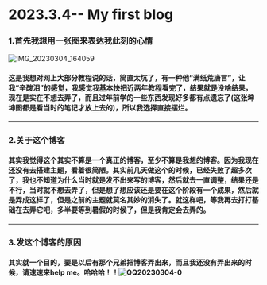 #                                   2023.3.4--                    My first blog

### 1.首先我想用一张图来表达我此刻的心情

![IMG_20230304_164059](https://user-images.githubusercontent.com/119172701/222886103-afbf529f-8213-4502-94fb-4ba539764a6f.jpg)
#### 这是我想对网上大部分教程说的话，简直太坑了，有一种他“满纸荒唐言”，让我“辛酸泪”的感觉，我感觉我基本快把近两年教程看完了，结果就是没啥结果，现在是实在不想去弄了，而且过年前学的一些东西发现好多都有点遗忘了(这张坤坤图都是看当时的笔记才放上去的)，所以我选择直接摆烂。
***
### 2.关于这个博客
#### 其实我觉得这个其实不算是一个真正的博客，至少不算是我想的博客。因为我现在还没有去搭建主题，看着很简陋。其实前几天做这个的时候，已经失败了超多次了，我也不知道为什么当时就是发不出来写的博客，然后就去一直调整，结果还是不行，当时就不想去弄了，但是想了想应该还是要在这个阶段有一个成果，然后就是弄成这样了，但是之前的主题就莫名其妙的消失了。就这样吧，等我再去打打基础在去弄它吧，多半要等到暑假的时候了，但是我肯定会去弄的。
***
### 3.发这个博客的原因
#### 其实就一个目的，要是以后有那个兄弟把博客弄出来，而且我还没有弄出来的时候，请速速来help me。哈哈哈！！![QQ20230304-0](https://user-images.githubusercontent.com/119172701/222890648-93ae25f7-b3de-47d7-921f-77ac4ae012cb.png)

